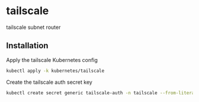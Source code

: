 # tailscale

tailscale subnet router

## Installation

Apply the tailscale Kubernetes config
```bash
kubectl apply -k kubernetes/tailscale
```

Create the tailscale auth secret key
```bash
kubectl create secret generic tailscale-auth -n tailscale --from-literal TS_AUTH_KEY=<TOKEN>
```